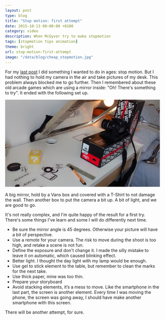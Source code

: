 ```yaml
---
layout: post
type: blog
title: "Stop motion: first attempt"
date: 2015-10-13 00:00:00 +0100
category: video
description: When McGyver try to make stopmotion
tags: [stopmotion tips animation]
theme: bright
url: stop-motion-first-attempt
image: "/data/blog/cheap_stopmotion.jpg"
---
```

For my [last post](http://maxwellito.tumblr.com/post/130977884131/nfc-the-killer-feature-for-chromecast) I did something I wanted to do in ages: stop motion. But I had nothing to hold my camera in the air and take pictures of my desk. This problem always blocked me to go further. Then I remembered about these old arcade games which are using a mirror inside: "Oh! There's something to try". It ended with the following set up.

![](/data/blog/cheap_stopmotion.jpg)

A big mirror, hold by a Vans box and covered with a T-Shirt to not damage the wall. Then another box to put the camera a bit up. A bit of light, and we are good to go.

It's not really complex, and I'm quite happy of the result for a first try. There's some things I've learn and some I will do differently next time.

- Be sure the mirror angle is 45 degrees. Otherwise your picture will have a bit of perspective.
- Use a remote for your camera. The risk to move during the shoot is too high, and retake a scene is not fun.
- Define the exposure and don't change it. I made the silly mistake to leave it on automatic, which caused blinking effect.
- Better light. I thought the day light with my lamp would be enough.
- Use gel to stick element to the table, but remember to clean the marks for the next take.
- Use thick paper, mine was too thin.
- Prepare your storyboard
- Avoid stacking elements, it’s a mess to move. Like the smartphone in the last part, the screen is another element. Every time I was moving the phone, the screen was going away, I should have make another smartphone with this screen.

There will be another attempt, for sure.
